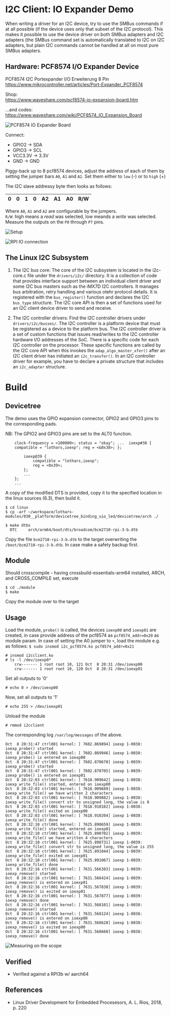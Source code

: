 # I2C Client: IO Expander Demo

When writing a driver for an I2C device, try to use the SMBus commands
if at all possible (if the device uses only that subset of the I2C
protocol). This makes it possible to use the device driver on both
SMBus adapters and I2C adapters (the SMBus command set is
automatically translated to I2C on I2C adapters, but plain I2C
commands cannot be handled at all on most pure SMBus adapters.  

## Hardware: PCF8574 I/O Expander Device

PCF8574 I2C Portexpander I/O Erweiterung 8 Pin  
https://www.mikrocontroller.net/articles/Port-Expander_PCF8574

Shop:  
https://www.waveshare.com/pcf8574-io-expansion-board.htm

...and codes:  
https://www.waveshare.com/wiki/PCF8574_IO_Expansion_Board

![PCF8574 IO Expander Board](pics/pcf8574.png)  


Connect:  

- GPIO2   -> SDA
- GPIO3   -> SCL
- VCC3.3V -> 3.3V
- GND     -> GND

Piggy-back up to 8 pcf8574 devices, adjust the address of each of them by
setting the jumper bars `A0`, `A1` and `A2`. Set them either to `low` (-) or
to `high` (+)  


The I2C slave addressy byte then looks as follows:  

| 0 | 0 | 1 | 0 | A2 | A1 | A0 | R/W |  
|---|---|---|---|----|----|----|-----|  

Where `A0`, `A1` and `A2` are configurable by the jumpers.  
`R/W`: high means a _read_ was selected, low meands a _write_ was selected.  
Measure the outputs on the `P0` through `P7` pins.  

![Setup](pics/setup.png)  

![RPI IO connection](pics/rpi3_connection.png)  


## The Linux I2C Subsystem

1. The I2C bus core: The core of the I2C subsystem is located in the i2c-core.c file under the `drivers/i2c/` directory. It is a collection of code that provides interface support between an individual client driver and some I2C bus masters such as the iMX7D I2C controllers. It manages bus arbitration, retry handling and various otehr protocol details. It is registered with the `bus_register()` function and declares the I2C `bus_type` structure. The I2C core API is then a set of functions used for an I2C client device driver to send and receive.  

2. The I2C controller drivers: Find the I2C controller drivers under `drivers/i2c/busses/`. The I2C controller is a platform device that must be registered as a device to the platform bus. The I2C controller driver is a set of custom functions that issues read/writes to the I2C controller hardware I/O addresses of the SoC. There is a specific code for each I2C controller on the processor. These specific functions are called by the I2C core API when this invokes the `adap_algo_master_xfer()` after an I2C client driver has initiated an `i2c_transfer()`. In an I2C controller driver for example, you have to declare a private structure that includes an `i2c_adapter` structure.  

# Build

## Devicetree

The demo uses the GPIO expansion connector, GPIO2 and GPIO3 pins to the corresponding pads.  

NB: The GPIO2 and GPIO3 pins are set to the ALT0 function.  
``` ...  &i2c1 { pinctrl-names = "default"; pinctrl-0 = <&i2c1_pins>;
    clock-frequency = <100000>; status = "okay"; ...  ioexp#38 {
    compatible = "lothars,ioexp"; reg = <&0x38>; };

        ioexp@39 {
            compatible = "lothars,ioexp";
            reg = <0x39>;
        };
        ...
    };
    ...
```

A copy of the modified DTS is provided, copy it to the specified location in the linux sources (6.3), then build it.  

```
$ cd linux
$ cp -arf ~/workspace/lothars-modules/030__platform/devicetree_binding_uio_led/devicetree/arch ./

$ make dtbs
  DTC     arch/arm64/boot/dts/broadcom/bcm2710-rpi-3-b.dtb
```
Copy the file `bcm2710-rpi-3-b.dtb` to the target overwriting the `/boot/bcm2710-rpi-3-b.dtb`. In case make a safety backup first.  

## Module
Should crosscompile - having crossbuild-essentials-arm64 installed, ARCH, and CROSS_COMPILE set, execute  
```
$ cd ./module
$ make
```
Copy the module over to the target  

## Usage

Load the module, `probe()` is called, the devices `ioexp00` and `ioexp01` are created, in case provide address of the pcf8574 as `pcf8574_addr=0x20` as module param. In case of setting the A0 jumper to `+`, load the module e.g. as follows: `$ sudo insmod i2c_pcf8574.ko pcf8574_addr=0x21`
```
# insmod i2cclient.ko
# ls -l /dev/ioexp0*
    crw------- 1 root root 10, 121 Oct  8 20:31 /dev/ioexp00
    crw------- 1 root root 10, 120 Oct  8 20:31 /dev/ioexp01
```
Set all outputs to '0'  

```
# echo 0 > /dev/ioexp00
```

Now, set all outputs to '1'  
```
# echo 255 > /dev/ioexp01
```

Unload the module  
```
# rmmod i2cclient
```

The corresponding log `/var/log/messages` of the above.  
```
Oct  8 20:31:47 ctrl001 kernel: [ 7602.869894] ioexp 1-0038: ioexp_probe() started
Oct  8 20:31:47 ctrl001 kernel: [ 7602.869946] ioexp 1-0038: ioexp_probe() is entered on ioexp00
Oct  8 20:31:47 ctrl001 kernel: [ 7602.870670] ioexp 1-0039: ioexp_probe() started
Oct  8 20:31:47 ctrl001 kernel: [ 7602.870705] ioexp 1-0039: ioexp_probe() is entered on ioexp01
Oct  8 20:32:03 ctrl001 kernel: [ 7618.909642] ioexp 1-0038: ioexp_write_file() started, entered on ioexp00
Oct  8 20:32:03 ctrl001 kernel: [ 7618.909689] ioexp 1-0038: ioexp_write_file() we have written 2 characters
Oct  8 20:32:03 ctrl001 kernel: [ 7618.909882] ioexp 1-0038: ioexp_write_file() convert str to unsigned long, the value is 0
Oct  8 20:32:03 ctrl001 kernel: [ 7618.910182] ioexp 1-0038: ioexp_write_file() exited on ioexp00
Oct  8 20:32:03 ctrl001 kernel: [ 7618.910204] ioexp 1-0038: ioexp_write_file() done
Oct  8 20:32:10 ctrl001 kernel: [ 7625.890659] ioexp 1-0039: ioexp_write_file() started, entered on ioexp01
Oct  8 20:32:10 ctrl001 kernel: [ 7625.890702] ioexp 1-0039: ioexp_write_file() we have written 4 characters
Oct  8 20:32:10 ctrl001 kernel: [ 7625.890731] ioexp 1-0039: ioexp_write_file() convert str to unsigned long, the value is 255
Oct  8 20:32:10 ctrl001 kernel: [ 7625.891044] ioexp 1-0039: ioexp_write_file() exited on ioexp01
Oct  8 20:32:10 ctrl001 kernel: [ 7625.891067] ioexp 1-0039: ioexp_write_file() done
Oct  8 20:32:16 ctrl001 kernel: [ 7631.566383] ioexp 1-0039: ioexp_remove() started
Oct  8 20:32:16 ctrl001 kernel: [ 7631.566424] ioexp 1-0039: ioexp_remove() is entered on ioexp01
Oct  8 20:32:16 ctrl001 kernel: [ 7631.567838] ioexp 1-0039: ioexp_remove() is exited on ioexp01
Oct  8 20:32:16 ctrl001 kernel: [ 7631.567877] ioexp 1-0039: ioexp_remove() done
Oct  8 20:32:16 ctrl001 kernel: [ 7631.568101] ioexp 1-0038: ioexp_remove() started
Oct  8 20:32:16 ctrl001 kernel: [ 7631.568124] ioexp 1-0038: ioexp_remove() is entered on ioexp00
Oct  8 20:32:16 ctrl001 kernel: [ 7631.568628] ioexp 1-0038: ioexp_remove() is exited on ioexp00
Oct  8 20:32:16 ctrl001 kernel: [ 7631.568660] ioexp 1-0038: ioexp_remove() done
```
![Measuring on the scope](pics/measuring.png)  


## Verified
* Verified against a RPI3b w/ aarch64  

## References
* Linux Driver Development for Embedded Procesesors, A. L. Rios, 2018, p. 220  
